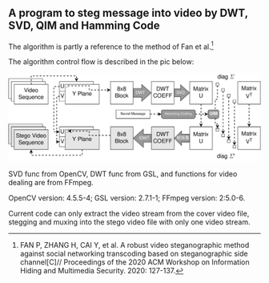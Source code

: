 ## A program to steg message into video by DWT, SVD, QIM and Hamming Code
The algorithm is partly a reference to the method of Fan et al.[^1]

The algorithm control flow is described in the pic below:

![control flow](fig/flow_graph_en.png)

SVD func from OpenCV, DWT func from GSL, and functions for video dealing are from FFmpeg.

OpenCV version: 4.5.5-4; GSL version: 2.7.1-1; FFmpeg version: 2:5.0-6.

Current code can only extract the video stream from the cover video file, stegging and muxing into the stego video file with only one video stream.

[^1]: FAN P, ZHANG H, CAI Y, et al. A robust video steganographic method against social networking transcoding based on steganographic side channel[C]// Proceedings of the 2020 ACM Workshop on Information Hiding and Multimedia Security. 2020: 127-137.
